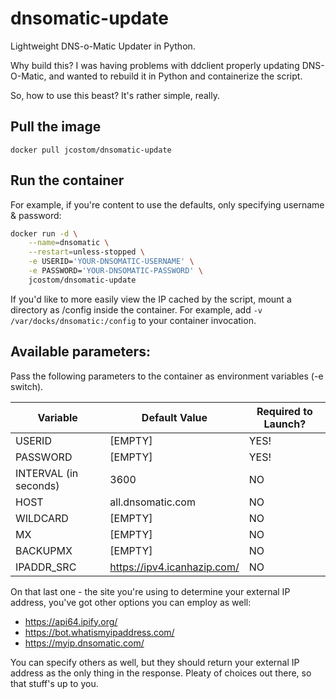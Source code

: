 # dnsomatic-update

Lightweight DNS-o-Matic Updater in Python.

Why build this? I was having problems with ddclient properly updating DNS-O-Matic, and wanted to rebuild it in Python and containerize the script.

So, how to use this beast? It's rather simple, really.

## Pull the image
`docker pull jcostom/dnsomatic-update`

## Run the container
For example, if you're content to use the defaults, only specifying username & password:

```bash
docker run -d \
    --name=dnsomatic \
    --restart=unless-stopped \
    -e USERID='YOUR-DNSOMATIC-USERNAME' \
    -e PASSWORD='YOUR-DNSOMATIC-PASSWORD' \
    jcostom/dnsomatic-update
```
If you'd like to more easily view the IP cached by the script, mount a directory as /config inside the container. For example, add `-v /var/docks/dnsomatic:/config` to your container invocation.

## Available parameters:

Pass the following parameters to the container as environment variables (-e switch).

| Variable | Default Value | Required to Launch? |
|---|---|---|
| USERID | [EMPTY] | YES! |
| PASSWORD | [EMPTY] | YES! |
| INTERVAL (in seconds) | 3600 | NO |
| HOST | all.dnsomatic.com | NO |
| WILDCARD | [EMPTY] | NO |
| MX | [EMPTY] | NO |
| BACKUPMX | [EMPTY] | NO |
| IPADDR_SRC | https://ipv4.icanhazip.com/ | NO |

On that last one - the site you're using to determine your external IP address, you've got other options you can employ as well:

* https://api64.ipify.org/ 
* https://bot.whatismyipaddress.com/
* https://myip.dnsomatic.com/

You can specify others as well, but they should return your external IP address as the only thing in the response. Pleaty of choices out there, so that stuff's up to you.
